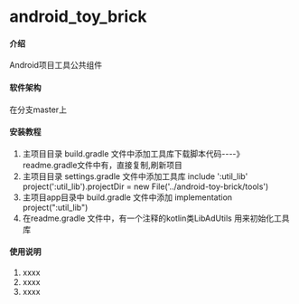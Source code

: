 # android_toy_brick

#### 介绍
Android项目工具公共组件

#### 软件架构
在分支master上


#### 安装教程

1.  主项目目录 build.gradle 文件中添加工具库下载脚本代码----》readme.gradle文件中有，直接复制,刷新项目
2.  主项目目录 settings.gradle 文件中添加工具库
    include ':util_lib'
    project(':util_lib').projectDir = new File('../android-toy-brick/tools')
3.  主项目app目录中 build.gradle 文件中添加
    implementation project(":util_lib")
4.  在readme.gradle 文件中，有一个注释的kotlin类LibAdUtils 用来初始化工具库

[新的不用]: # (5.  记得在工具库中添加对应的马甲)

#### 使用说明
1.  xxxx
2.  xxxx
3.  xxxx